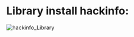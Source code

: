 # Library install hackinfo:
![hackinfo_Library](http://www.gulf-up.com:182/d/oedak6glmdah2wlzy5jh4rmpcmvjsxn2gvdmkyvaiae7qiwdgiacjko3ehowoncfpqu5jlh7/hejab_Library_install_hackinfo.gif)
